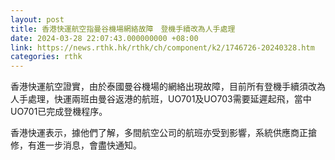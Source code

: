 ```yaml
---
layout: post
title: 香港快運航空指曼谷機場網絡故障　登機手續改為人手處理
date: 2024-03-28 22:07:43.000000000 +08:00
link: https://news.rthk.hk/rthk/ch/component/k2/1746726-20240328.htm
categories: rthk
---
```


香港快運航空證實，由於泰國曼谷機場的網絡出現故障，目前所有登機手續須改為人手處理，快運兩班由曼谷返港的航班，UO701及UO703需要延遲起飛，當中UO701已完成登機程序。

香港快運表示，據他們了解，多間航空公司的航班亦受到影響，系統供應商正搶修，有進一步消息，會盡快通知。
